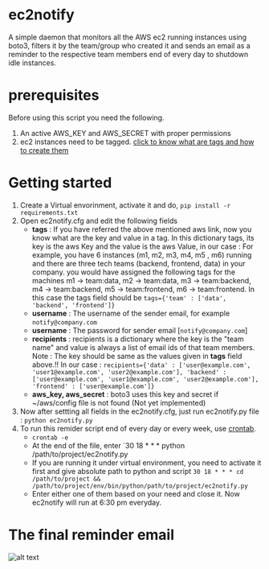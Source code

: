 # ec2notify
A simple daemon that monitors all the AWS ec2 running instances using boto3, filters it by the team/group who created it
and sends an email as a reminder to the respective team members end of every day to shutdown idle instances.

# prerequisites
Before using this script you need the following.

1. An active AWS_KEY and AWS_SECRET with proper permissions
2. ec2 instances need to be tagged. [click to know what are tags and
how to create them](http://docs.aws.amazon.com/AWSEC2/latest/UserGuide/Using_Tags.html)

# Getting started
1. Create a Virtual envorinment, activate it and do,
    `pip install -r requirements.txt`
2. Open ec2notify.cfg and edit the following fields
    * __tags__ : 
        If you have referred the above mentioned aws link, now you know what are the key and value in a tag. In this 
        dictionary tags, its key is the aws Key and the value is the aws Value, in our case : 
        For example, you have 6 instances (m1, m2, m3, m4, m5 , m6) running and there are three tech teams (backend, frontend, 
        data) in your company. you would have assigned the following tags for the machines m1 -> team:data, m2 -> team:data, 
        m3 -> team:backend, m4 -> team:backend, m5 -> team:frontend, m6 -> team:frontend. In this case the tags field should be 
        `tags={'team' : ['data', 'backend', 'frontend']}`
    * __username__ : 
        The username of the sender email, for example `notify@company.com`
    * __username__ : 
        The password for sender email [`notify@company.com`]
    * __recipients__ : 
        recipients is a dictionary where the key is the "team name" and value is always a list of email ids of that 
        team members. 
        Note : The key should be same as the values given in __tags__ field above.!!
        In our case : 
        `recipients={'data' : ['user@example.com', 'user1@example.com', 'user2@example.com'], 'backend' : ['user@example.com', 'user1@example.com', 'user2@example.com'], 'frontend' : ['user@example.com']}`
    * __aws_key, aws_secret__ : 
        boto3 uses this key and secret if ~/aws/config file is not found (Not yet implemented)
3. Now after settting all fields in the ec2notify.cfg, just run ec2notify.py file :
    `python ec2notify.py`
4. To run this remider script end of every day or every week, use [crontab](http://www.computerhope.com/unix/ucrontab.htm).
    * `crontab -e`
    * At the end of the file, enter 
        `30 18 * * * python /path/to/project/ec2notify.py
    * If you are running it under virtual environment, you need to activate it first and give absolute path to python and script
    `30 18 * * * cd /path/to/project && /path/to/project/env/bin/python/path/to/project/ec2notify.py`
    * Enter either one of them based on your need and close it. Now ec2notify will run at 6:30 pm everyday.

# The final reminder email
![alt text](http://i.imgur.com/uvzlMIS.png)